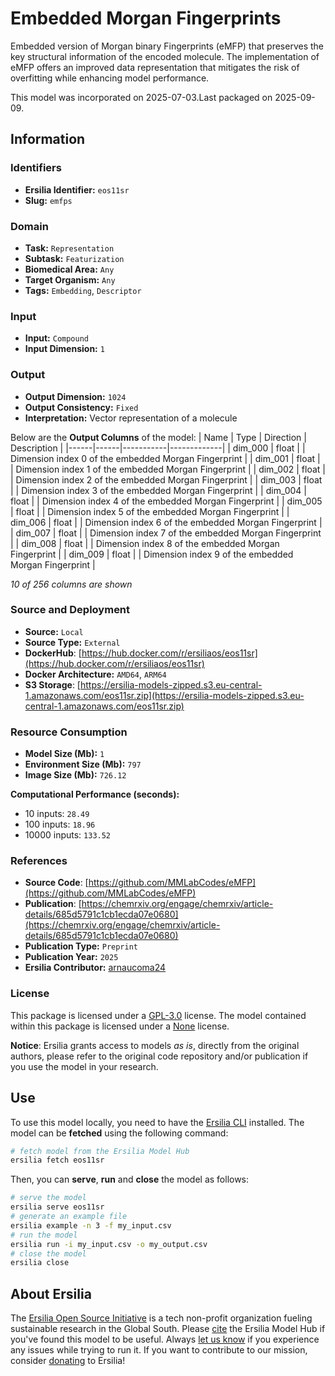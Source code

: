 # Embedded Morgan Fingerprints

Embedded version of Morgan binary Fingerprints (eMFP) that preserves the key structural information of the encoded molecule. The implementation of eMFP offers an improved data representation that mitigates the risk of overfitting while enhancing model performance.

This model was incorporated on 2025-07-03.Last packaged on 2025-09-09.

## Information
### Identifiers
- **Ersilia Identifier:** `eos11sr`
- **Slug:** `emfps`

### Domain
- **Task:** `Representation`
- **Subtask:** `Featurization`
- **Biomedical Area:** `Any`
- **Target Organism:** `Any`
- **Tags:** `Embedding`, `Descriptor`

### Input
- **Input:** `Compound`
- **Input Dimension:** `1`

### Output
- **Output Dimension:** `1024`
- **Output Consistency:** `Fixed`
- **Interpretation:** Vector representation of a molecule

Below are the **Output Columns** of the model:
| Name | Type | Direction | Description |
|------|------|-----------|-------------|
| dim_000 | float |  | Dimension index 0 of the embedded Morgan Fingerprint |
| dim_001 | float |  | Dimension index 1 of the embedded Morgan Fingerprint |
| dim_002 | float |  | Dimension index 2 of the embedded Morgan Fingerprint |
| dim_003 | float |  | Dimension index 3 of the embedded Morgan Fingerprint |
| dim_004 | float |  | Dimension index 4 of the embedded Morgan Fingerprint |
| dim_005 | float |  | Dimension index 5 of the embedded Morgan Fingerprint |
| dim_006 | float |  | Dimension index 6 of the embedded Morgan Fingerprint |
| dim_007 | float |  | Dimension index 7 of the embedded Morgan Fingerprint |
| dim_008 | float |  | Dimension index 8 of the embedded Morgan Fingerprint |
| dim_009 | float |  | Dimension index 9 of the embedded Morgan Fingerprint |

_10 of 256 columns are shown_
### Source and Deployment
- **Source:** `Local`
- **Source Type:** `External`
- **DockerHub**: [https://hub.docker.com/r/ersiliaos/eos11sr](https://hub.docker.com/r/ersiliaos/eos11sr)
- **Docker Architecture:** `AMD64`, `ARM64`
- **S3 Storage**: [https://ersilia-models-zipped.s3.eu-central-1.amazonaws.com/eos11sr.zip](https://ersilia-models-zipped.s3.eu-central-1.amazonaws.com/eos11sr.zip)

### Resource Consumption
- **Model Size (Mb):** `1`
- **Environment Size (Mb):** `797`
- **Image Size (Mb):** `726.12`

**Computational Performance (seconds):**
- 10 inputs: `28.49`
- 100 inputs: `18.96`
- 10000 inputs: `133.52`

### References
- **Source Code**: [https://github.com/MMLabCodes/eMFP](https://github.com/MMLabCodes/eMFP)
- **Publication**: [https://chemrxiv.org/engage/chemrxiv/article-details/685d5791c1cb1ecda07e0680](https://chemrxiv.org/engage/chemrxiv/article-details/685d5791c1cb1ecda07e0680)
- **Publication Type:** `Preprint`
- **Publication Year:** `2025`
- **Ersilia Contributor:** [arnaucoma24](https://github.com/arnaucoma24)

### License
This package is licensed under a [GPL-3.0](https://github.com/ersilia-os/ersilia/blob/master/LICENSE) license. The model contained within this package is licensed under a [None](LICENSE) license.

**Notice**: Ersilia grants access to models _as is_, directly from the original authors, please refer to the original code repository and/or publication if you use the model in your research.


## Use
To use this model locally, you need to have the [Ersilia CLI](https://github.com/ersilia-os/ersilia) installed.
The model can be **fetched** using the following command:
```bash
# fetch model from the Ersilia Model Hub
ersilia fetch eos11sr
```
Then, you can **serve**, **run** and **close** the model as follows:
```bash
# serve the model
ersilia serve eos11sr
# generate an example file
ersilia example -n 3 -f my_input.csv
# run the model
ersilia run -i my_input.csv -o my_output.csv
# close the model
ersilia close
```

## About Ersilia
The [Ersilia Open Source Initiative](https://ersilia.io) is a tech non-profit organization fueling sustainable research in the Global South.
Please [cite](https://github.com/ersilia-os/ersilia/blob/master/CITATION.cff) the Ersilia Model Hub if you've found this model to be useful. Always [let us know](https://github.com/ersilia-os/ersilia/issues) if you experience any issues while trying to run it.
If you want to contribute to our mission, consider [donating](https://www.ersilia.io/donate) to Ersilia!
